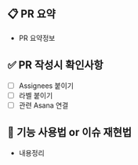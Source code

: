 ## :clipboard: PR 요약

- PR 요약정보

## :white_check_mark: PR 작성시 확인사항

- [ ] Assignees 붙이기
- [ ] 라벨 붙이기
- [ ] 관련 Asana 연결

## :arrows_counterclockwise: 기능 사용법 or 이슈 재현법

- 내용정리
